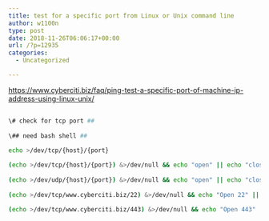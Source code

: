 ```yaml
---
title: test for a specific port from Linux or Unix command line
author: w1100n
type: post
date: 2018-11-26T06:06:17+00:00
url: /?p=12935
categories:
  - Uncategorized

---
```

https://www.cyberciti.biz/faq/ping-test-a-specific-port-of-machine-ip-address-using-linux-unix/

```bash
  
\# check for tcp port ##
  
\## need bash shell ##
  
echo >/dev/tcp/{host}/{port}

(echo >/dev/tcp/{host}/{port}) &>/dev/null && echo "open" || echo "close"
  
(echo >/dev/udp/{host}/{port}) &>/dev/null && echo "open" || echo "close"
  
(echo >/dev/tcp/www.cyberciti.biz/22) &>/dev/null && echo "Open 22" || echo "Close 22"
  
(echo >/dev/tcp/www.cyberciti.biz/443) &>/dev/null && echo "Open 443" || echo "Close 443"

```